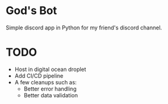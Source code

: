 # God's Bot

Simple discord app in Python for my friend's discord channel.

# TODO

- Host in digital ocean droplet
- Add CI/CD pipeline
- A few cleanups such as:
  - Better error handling
  - Better data validation